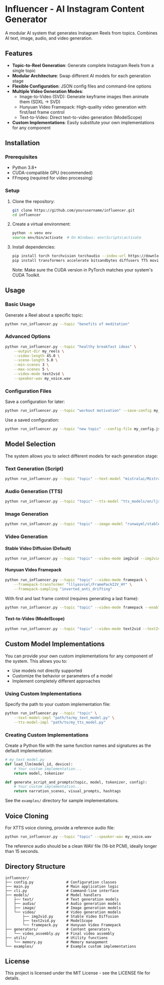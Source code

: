 # Influencer - AI Instagram Content Generator

A modular AI system that generates Instagram Reels from topics. Combines AI text, image, audio, and video generation.

## Features

- **Topic-to-Reel Generation**: Generate complete Instagram Reels from a single topic
- **Modular Architecture**: Swap different AI models for each generation stage
- **Flexible Configuration**: JSON config files and command-line options
- **Multiple Video Generation Modes**:
  - Image-to-Video (SVD): Generate keyframe images then animate them (SDXL → SVD)
  - Hunyuan Video Framepack: High-quality video generation with first/last frame control
  - Text-to-Video: Direct text-to-video generation (ModelScope)
- **Custom Implementations**: Easily substitute your own implementations for any component

## Installation

### Prerequisites

- Python 3.8+ 
- CUDA-compatible GPU (recommended)
- FFmpeg (required for video processing)

### Setup

1. Clone the repository:
   ```bash
   git clone https://github.com/yourusername/influencer.git
   cd influencer
   ```

2. Create a virtual environment:
   ```bash
   python -m venv env
   source env/bin/activate  # On Windows: env\Scripts\activate
   ```

3. Install dependencies:
   ```bash
   pip install torch torchvision torchaudio --index-url https://download.pytorch.org/whl/cu118
   pip install transformers accelerate bitsandbytes diffusers TTS moviepy Pillow safetensors sentencepiece
   ```
   Note: Make sure the CUDA version in PyTorch matches your system's CUDA Toolkit.

## Usage

### Basic Usage

Generate a Reel about a specific topic:

```bash
python run_influencer.py --topic "benefits of meditation"
```

### Advanced Options

```bash
python run_influencer.py --topic "healthy breakfast ideas" \
    --output-dir my_reels \
    --video-length 45.0 \
    --scene-length 5.0 \
    --min-scenes 3 \
    --max-scenes 5 \
    --video-mode text2vid \
    --speaker-wav my_voice.wav
```

### Configuration Files

Save a configuration for later:

```bash
python run_influencer.py --topic "workout motivation" --save-config my_config.json
```

Use a saved configuration:

```bash
python run_influencer.py --topic "new topic" --config-file my_config.json
```

## Model Selection

The system allows you to select different models for each generation stage:

### Text Generation (Script)
```bash
python run_influencer.py --topic "topic" --text-model "mistralai/Mistral-7B-Instruct-v0.2"
```

### Audio Generation (TTS)
```bash
python run_influencer.py --topic "topic" --tts-model "tts_models/en/ljspeech/tacotron2-DDC"
```

### Image Generation
```bash
python run_influencer.py --topic "topic" --image-model "runwayml/stable-diffusion-v1-5"
```

### Video Generation

#### Stable Video Diffusion (Default)
```bash
python run_influencer.py --topic "topic" --video-mode img2vid --img2vid-model "stabilityai/stable-video-diffusion-img2vid-xt"
```

#### Hunyuan Video Framepack
```bash
python run_influencer.py --topic "topic" --video-mode framepack \
    --framepack-transformer "lllyasviel/FramePackI2V_HY" \
    --framepack-sampling "inverted_anti_drifting"
```

With first and last frame control (requires generating a last frame):
```bash
python run_influencer.py --topic "topic" --video-mode framepack --enable-last-frame
```

#### Text-to-Video (ModelScope)
```bash
python run_influencer.py --topic "topic" --video-mode text2vid --text2vid-model "damo-vilab/text-to-video-ms-1.7b"
```

## Custom Model Implementations

You can provide your own custom implementations for any component of the system. This allows you to:

- Use models not directly supported
- Customize the behavior or parameters of a model
- Implement completely different approaches

### Using Custom Implementations

Specify the path to your custom implementation file:

```bash
python run_influencer.py --topic "topic" \
    --text-model-impl "path/to/my_text_model.py" \
    --tts-model-impl "path/to/my_tts_model.py"
```

### Creating Custom Implementations

Create a Python file with the same function names and signatures as the default implementation:

```python
# my_text_model.py
def load_llm(model_id, device):
    # Your custom implementation...
    return model, tokenizer

def generate_script_and_prompts(topic, model, tokenizer, config):
    # Your custom implementation...
    return narration_scenes, visual_prompts, hashtags
```

See the `examples/` directory for sample implementations.

## Voice Cloning

For XTTS voice cloning, provide a reference audio file:

```bash
python run_influencer.py --topic "topic" --speaker-wav my_voice.wav
```

The reference audio should be a clean WAV file (16-bit PCM), ideally longer than 15 seconds.

## Directory Structure

```
influencer/
├── config.py               # Configuration classes
├── main.py                 # Main application logic
├── cli.py                  # Command-line interface
├── models/                 # Model handlers
│   ├── text/               # Text generation models
│   ├── audio/              # Audio generation models
│   ├── image/              # Image generation models
│   └── video/              # Video generation models
│       ├── img2vid.py      # Stable Video Diffusion
│       ├── text2vid.py     # ModelScope
│       └── framepack.py    # Hunyuan Video Framepack
├── generators/             # Content generators
│   └── video_assembly.py   # Final video assembly
├── utils/                  # Utility functions
│   └── memory.py           # Memory management
└── examples/               # Example custom implementations
```

## License

This project is licensed under the MIT License - see the LICENSE file for details.
